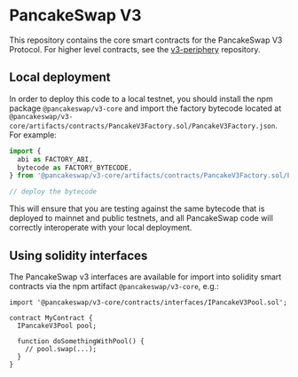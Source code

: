 # PancakeSwap V3

This repository contains the core smart contracts for the PancakeSwap V3 Protocol.
For higher level contracts, see the [v3-periphery](../v3-periphery/)
repository.

## Local deployment

In order to deploy this code to a local testnet, you should install the npm package
`@pancakeswap/v3-core`
and import the factory bytecode located at
`@pancakeswap/v3-core/artifacts/contracts/PancakeV3Factory.sol/PancakeV3Factory.json`.
For example:

```typescript
import {
  abi as FACTORY_ABI,
  bytecode as FACTORY_BYTECODE,
} from '@pancakeswap/v3-core/artifacts/contracts/PancakeV3Factory.sol/PancakeV3Factory.json'

// deploy the bytecode
```

This will ensure that you are testing against the same bytecode that is deployed to
mainnet and public testnets, and all PancakeSwap code will correctly interoperate with
your local deployment.

## Using solidity interfaces

The PancakeSwap v3 interfaces are available for import into solidity smart contracts
via the npm artifact `@pancakeswap/v3-core`, e.g.:

```solidity
import '@pancakeswap/v3-core/contracts/interfaces/IPancakeV3Pool.sol';

contract MyContract {
  IPancakeV3Pool pool;

  function doSomethingWithPool() {
    // pool.swap(...);
  }
}

```
